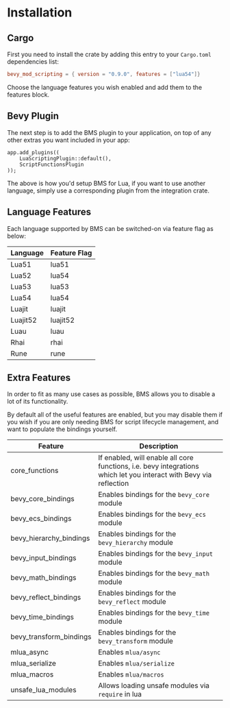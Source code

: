 # Installation

## Cargo

First you need to install the crate by adding this entry to your `Cargo.toml` dependencies list:

```toml
bevy_mod_scripting = { version = "0.9.0", features = ["lua54"]}
```

Choose the language features you wish enabled and add them to the features block.


## Bevy Plugin

The next step is to add the BMS plugin to your application, on top of any other extras you want included in your app:

```rust,ignore
app.add_plugins((
    LuaScriptingPlugin::default(),
    ScriptFunctionsPlugin
));
```

The above is how you'd setup BMS for Lua, if you want to use another language, simply use a corresponding plugin from the integration crate.


## Language Features

Each language supported by BMS can be switched-on via feature flag as below:

| Language | Feature Flag |
| ---- | ---- |
| Lua51 | lua51 | 
| Lua52 | lua54 |
| Lua53 | lua53 |
| Lua54 | lua54 |
| Luajit | luajit |
| Luajit52 | luajit52 |
| Luau | luau |
| Rhai | rhai |
| Rune | rune |

## Extra Features

In order to fit as many use cases as possible, BMS allows you to disable a lot of its functionality. 

By default all of the useful features are enabled, but you may disable them if you wish if you are only needing BMS for script lifecycle management, and want to populate the bindings yourself.

| Feature | Description |
| ---- | ---- | 
| core_functions | If enabled, will enable all core functions, i.e. bevy integrations which let you interact with Bevy via reflection |
| bevy_core_bindings | Enables bindings for the `bevy_core` module |
| bevy_ecs_bindings | Enables bindings for the `bevy_ecs` module |
| bevy_hierarchy_bindings | Enables bindings for the `bevy_hierarchy` module |
| bevy_input_bindings | Enables bindings for the `bevy_input` module |
| bevy_math_bindings | Enables bindings for the `bevy_math` module |
| bevy_reflect_bindings | Enables bindings for the `bevy_reflect` module |
| bevy_time_bindings | Enables bindings for the `bevy_time` module |
| bevy_transform_bindings | Enables bindings for the `bevy_transform` module |
| mlua_async | Enables `mlua/async`|
| mlua_serialize | Enables `mlua/serialize` |
| mlua_macros | Enables `mlua/macros` |
| unsafe_lua_modules | Allows loading unsafe modules via `require` in lua |
 


